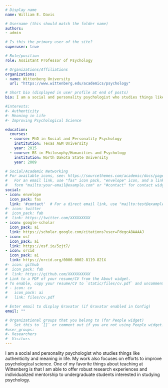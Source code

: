 ```yaml
---
# Display name
name: William E. Davis

# Username (this should match the folder name)
authors:
- admin

# Is this the primary user of the site?
superuser: true

# Role/position
role: Assistant Professor of Psychology

# Organizations/Affiliations
organizations:
- name: Wittenberg University
  url: "https://www.wittenberg.edu/academics/psychology"

# Short bio (displayed in user profile at end of posts)
bio: I am a social and personality psychologist who studies things like authenticity and meaning in life. My work also focuses on efforts to improve psychological science. One of my favorite things about teaching at Wittenberg is that I am able to offer robust research experiences and individualized mentorship to undergraduate students interested in studying psychology.

#interests:
#- Authenticity
#- Meaning in Life
#- Improving Psychological Science

education:
  courses:
  - course: PhD in Social and Personality Psychology
    institution: Texas A&M University
    year: 2015
  - course: BS in Philosophy/Humanities and Psychology
    institution: North Dakota State University
    year: 2009

# Social/Academic Networking
# For available icons, see: https://sourcethemes.com/academic/docs/page-builder/#icons
#   For an email link, use "fas" icon pack, "envelope" icon, and a link in the
#   form "mailto:your-email@example.com" or "#contact" for contact widget.
social:
- icon: envelope
  icon_pack: fas
  link: '#contact'  # For a direct email link, use "mailto:test@example.org".
#- icon: twitter
#  icon_pack: fab
#  link: https://twitter.com/XXXXXXXXX
- icon: google-scholar
  icon_pack: ai
  link: https://scholar.google.com/citations?user=FdegcA8AAAAJ
- icon: osf
  icon_pack: ai
  link: https://osf.io/5zjt7/
- icon: orcid
  icon_pack: ai
  link: https://orcid.org/0000-0002-8119-821X
#- icon: github
#  icon_pack: fab
#  link: https://github.com/XXXXXXXXXX
# Link to a PDF of your resume/CV from the About widget.
# To enable, copy your resume/CV to `static/files/cv.pdf` and uncomment the lines below.
# - icon: cv
#   icon_pack: ai
#   link: files/cv.pdf

# Enter email to display Gravatar (if Gravatar enabled in Config)
email: ""

# Organizational groups that you belong to (for People widget)
#   Set this to `[]` or comment out if you are not using People widget.
#user_groups:
#- Researchers
#- Visitors
---
```


I am a social and personality psychologist who studies things like authenticity and meaning in life. My work also focuses on efforts to improve psychological science. One of my favorite things about teaching at Wittenberg is that I am able to offer robust research experiences and individualized mentorship to undergraduate students interested in studying psychology.
